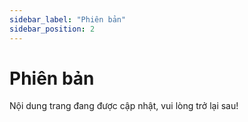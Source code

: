 ```yaml
---
sidebar_label: "Phiên bản"
sidebar_position: 2
---
```


# Phiên bản

Nội dung trang đang được cập nhật, vui lòng trở lại sau!
